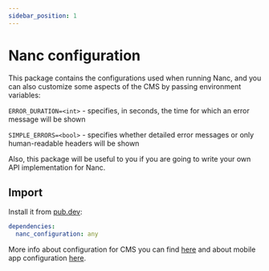 ```yaml
---
sidebar_position: 1
---
```


# Nanc configuration

This package contains the configurations used when running Nanc, and you can also customize some aspects of the CMS by passing environment variables:

`ERROR_DURATION=<int>` - specifies, in seconds, the time for which an error message will be shown

`SIMPLE_ERRORS=<bool>` - specifies whether detailed error messages or only human-readable headers will be shown

Also, this package will be useful to you if you are going to write your own API implementation for Nanc.

## Import

Install it from [pub.dev](https://pub.dev/packages/nanc_configuration):

```yaml
dependencies:
  nanc_configuration: any
```

More info about configuration for CMS you can find [here](../cms_configuration.md) and about mobile app configuration [here](../app_configuring.md).
